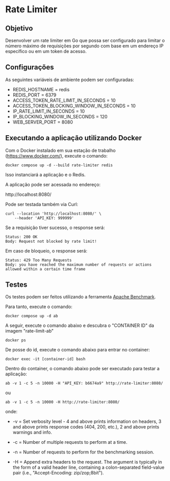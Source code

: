 # Rate Limiter

## Objetivo

Desenvolver um rate limiter em Go que possa ser configurado para limitar o número máximo de requisições por segundo com base em um endereço IP específico ou em um token de acesso.

## Configurações

As seguintes variáveis de ambiente podem ser configuradas:

- REDIS_HOSTNAME = redis
- REDIS_PORT = 6379
- ACCESS_TOKEN_RATE_LIMIT_IN_SECONDS = 10
- ACCESS_TOKEN_BLOCKING_WINDOW_IN_SECONDS = 10
- IP_RATE_LIMIT_IN_SECONDS = 10
- IP_BLOCKING_WINDOW_IN_SECONDS = 120
- WEB_SERVER_PORT = 8080

## Executando a aplicação utilizando Docker
Com o Docker instalado em sua estação de trabalho (https://www.docker.com/), execute o comando:
```
docker compose up -d --build rate-limiter redis
```

Isso instanciará a aplicação e o Redis.

A aplicação pode ser acessada no endereço:

http://localhost:8080/

Pode ser testada também via Curl:
```
curl --location 'http://localhost:8080/' \
    --header 'API_KEY: 999999'
```

Se a requisição tiver sucesso, o response será:
```
Status: 200 OK
Body: Request not blocked by rate limit!
```

Em caso de bloqueio, o response será:
```
Status: 429 Too Many Requests
Body: you have reached the maximum number of requests or actions allowed within a certain time frame
```

## Testes

Os testes podem ser feitos utilizando a ferramenta [Apache Benchmark](https://httpd.apache.org/docs/2.4/programs/ab.html).

Para tanto, execute o comando:
```
docker compose up -d ab
```

A seguir, execute o comando abaixo e descubra o "CONTAINER ID" da imagem "rate-limit-ab"
```
docker ps
```

De posse do id, execute o comando abaixo para entrar no container:
```
docker exec -it [container-id] bash
```

Dentro do container, o comando abaixo pode ser executado para testar a aplicação:

```
ab -v 1 -c 5 -n 10000 -H "API_KEY: b6674a9" http://rate-limiter:8080/
```
ou 
```
ab -v 1 -c 5 -n 10000 -H http://rate-limiter:8080/
```

onde:

- -v = Set verbosity level - 4 and above prints information on headers, 3 and above prints response codes (404, 200, etc.), 2 and above prints warnings and info.

- -c = Number of multiple requests to perform at a time.

- -n = Number of requests to perform for the benchmarking session.

- -H = Append extra headers to the request. The argument is typically in the form of a valid header line, containing a colon-separated field-value pair (i.e., "Accept-Encoding: zip/zop;8bit").